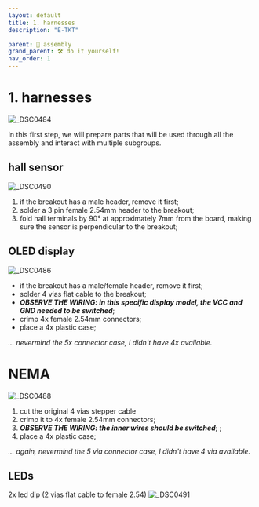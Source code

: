 ```yaml
---
layout: default
title: 1. harnesses
description: "E-TKT"

parent: 🧩 assembly
grand_parent: 🛠️ do it yourself!
nav_order: 1
---
```


# **1. harnesses**

![_DSC0484](https://user-images.githubusercontent.com/15098003/196167866-c9dad3e1-6fc4-4c4f-b2bf-710a4462bdb5.jpg)

In this first step, we will prepare parts that will be used through all the assembly and interact with multiple subgroups.

## hall sensor

![_DSC0490](https://user-images.githubusercontent.com/15098003/196168016-5dbd1229-9154-4916-a2e2-4ef6edc4835c.jpg)

1. if the breakout has a male header, remove it first;
2. solder a 3 pin female 2.54mm header to the breakout;
3. fold hall terminals by 90° at approximately 7mm from the board, making sure the sensor is perpendicular to the breakout;


## OLED display

![_DSC0486](https://user-images.githubusercontent.com/15098003/196167931-365aa63a-cd00-4597-9fc7-0f9ee8d28bfd.jpg)

- if the breakout has a male/female header, remove it first;
- solder 4 vias flat cable to the breakout;
- ***OBSERVE THE WIRING: in this specific display model, the VCC and GND needed to be switched***;
- crimp 4x female 2.54mm connectors;
- place a 4x plastic case;

*... nevermind the 5x connector case, I didn't have 4x available.*


# NEMA 

![_DSC0488](https://user-images.githubusercontent.com/15098003/196168345-3b4173bf-d00f-4c8d-a072-563242f6d99c.jpg)

1. cut the original 4 vias stepper cable
2. crimp it to 4x female 2.54mm connectors;
3. ***OBSERVE THE WIRING: the inner wires should be switched***; ;
4. place a 4x plastic case;

*... again, nevermind the 5 via connector case, I didn't have 4 via available.*

## LEDs

2x led dip (2 vias flat cable to female 2.54)
![_DSC0491](https://user-images.githubusercontent.com/15098003/196168461-33125586-b510-42de-9042-6b23a2de6909.jpg)


